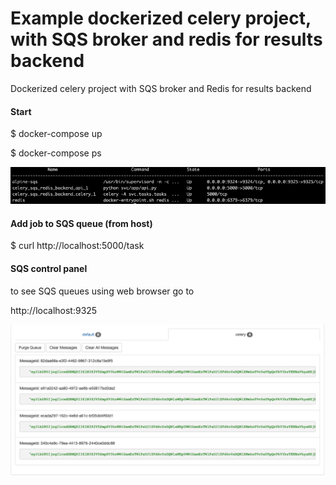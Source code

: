 # Example dockerized celery project, with SQS broker and redis for results backend 

Dockerized celery project with SQS broker and Redis for results backend

#### Start

$ docker-compose up

$ docker-compose ps

![After up](svcs.png?raw=true "TFT screen")

#### Add job to SQS queue (from host)

$ curl http://localhost:5000/task

#### SQS control panel
to see SQS queues using web browser go to 

http://localhost:9325

![Messages in control panel](QQ.png?raw=true "TFT screen")


